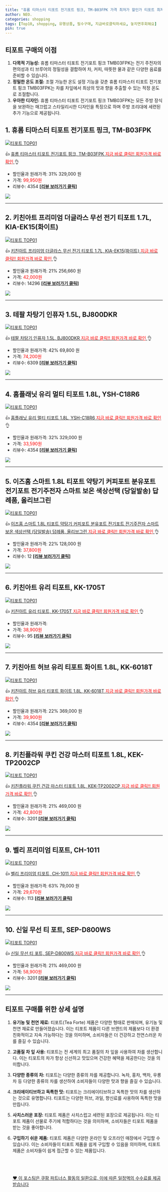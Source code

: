 ```yaml
---
title: "휴롬 티마스터 티포트 전기포트 핑크, TM-B03FPK 가격 최저가 할인가 티포트 최저가 추천 제품 비교"
author: NEO.
categories: shopping
tags: [Top10, shopping, 유행상품, 필수구매, 지금바로클릭하세요, 놓치면후회해요]
pin: true
---
```

## 티포트 구매의 이점
1. **다목적 기능성:** 휴롬 티마스터 티포트 전기포트 핑크 TMB03FPK는 전기 주전자의 편의성과 티 브루어의 정밀성을 결합하여 차, 커피, 따뜻한 물과 같은 다양한 음료를 준비할 수 있습니다.
2. **정밀한 온도 조절:** 조절 가능한 온도 설정 기능을 갖춘 휴롬 티마스터 티포트 전기포트 핑크 TMB03FPK는 차를 차잎에서 최상의 맛과 향을 추출할 수 있는 적정 온도로 조절합니다.
3. **우아한 디자인:** 휴롬 티마스터 티포트 전기포트 핑크 TMB03FPK는 모든 주방 장식을 보완하는 매끄럽고 스타일리시한 디자인을 특징으로 하며 주방 조리대에 세련된 추가 기능으로 제공됩니다.

   

## 1. 휴롬 티마스터 티포트 전기포트 핑크, TM-B03FPK

[![티포트 TOP01](https://thumbnail6.coupangcdn.com/thumbnails/remote/490x490ex/image/retail/images/71626964554045-7357a9f6-2541-45e0-8931-430c414cb9b2.jpg)](https://link.coupang.com/re/AFFSDP?lptag=AF3617701&subid=GithubCoopas&pageKey=226731132&traceid=V0-153&itemId=718587393&vendorItemId=4818160602)


👍 [휴롬 티마스터 티포트 전기포트 핑크, TM-B03FPK <font color=red> 지금 바로 클릭!! 회원가격 바로 확인 </font> ](https://link.coupang.com/re/AFFSDP?lptag=AF3617701&subid=GithubCoopas&pageKey=226731132&traceid=V0-153&itemId=718587393&vendorItemId=4818160602) 👌 


- 할인율과 원래가격: 31%  329,000   원
- 가격: <span style='color:red'>99,950원</span>
- 리뷰수: 4354  [**[리뷰 보러가기 클릭]**](https://link.coupang.com/re/AFFSDP?lptag=AF3617701&subid=GithubCoopas&pageKey=226731132&traceid=V0-153&itemId=718587393&vendorItemId=4818160602)

[![](/discount_price.png)](https://link.coupang.com/re/AFFSDP?lptag=AF3617701&subid=GithubCoopas&pageKey=226731132&traceid=V0-153&itemId=718587393&vendorItemId=4818160602)

---


   

## 2. 키친아트 프리미엄 더글라스 무선 전기 티포트 1.7L, KIA-EK15(화이트)

[![티포트 TOP01](https://thumbnail8.coupangcdn.com/thumbnails/remote/490x490ex/image/retail/images/209510207274816-aa2d3106-89e6-42ba-b31b-f7b5d0d47561.jpg)](https://link.coupang.com/re/AFFSDP?lptag=AF3617701&subid=GithubCoopas&pageKey=6484523429&traceid=V0-153&itemId=14209435200&vendorItemId=81454908120)


👍 [키친아트 프리미엄 더글라스 무선 전기 티포트 1.7L, KIA-EK15(화이트) <font color=red> 지금 바로 클릭!! 회원가격 바로 확인 </font> ](https://link.coupang.com/re/AFFSDP?lptag=AF3617701&subid=GithubCoopas&pageKey=6484523429&traceid=V0-153&itemId=14209435200&vendorItemId=81454908120) 👌 


- 할인율과 원래가격: 21%  256,660   원
- 가격: <span style='color:red'>42,000원</span>
- 리뷰수: 14296  [**[리뷰 보러가기 클릭]**](https://link.coupang.com/re/AFFSDP?lptag=AF3617701&subid=GithubCoopas&pageKey=6484523429&traceid=V0-153&itemId=14209435200&vendorItemId=81454908120)

[![](/discount_price.png)](https://link.coupang.com/re/AFFSDP?lptag=AF3617701&subid=GithubCoopas&pageKey=6484523429&traceid=V0-153&itemId=14209435200&vendorItemId=81454908120)

---


   

## 3. 테팔 차탕기 인퓨자 1.5L, BJ800DKR

[![티포트 TOP01](https://thumbnail7.coupangcdn.com/thumbnails/remote/490x490ex/image/retail/images/3072717407078964-7636d244-7ee1-419e-9121-4af2f8b23019.jpg)](https://link.coupang.com/re/AFFSDP?lptag=AF3617701&subid=GithubCoopas&pageKey=230113169&traceid=V0-153&itemId=729736118&vendorItemId=4845556267)


👍 [테팔 차탕기 인퓨자 1.5L, BJ800DKR <font color=red> 지금 바로 클릭!! 회원가격 바로 확인 </font> ](https://link.coupang.com/re/AFFSDP?lptag=AF3617701&subid=GithubCoopas&pageKey=230113169&traceid=V0-153&itemId=729736118&vendorItemId=4845556267) 👌 


- 할인율과 원래가격: 42%  69,800   원
- 가격: <span style='color:red'>74,200원</span>
- 리뷰수: 6309  [**[리뷰 보러가기 클릭]**](https://link.coupang.com/re/AFFSDP?lptag=AF3617701&subid=GithubCoopas&pageKey=230113169&traceid=V0-153&itemId=729736118&vendorItemId=4845556267)

[![](/discount_price.png)](https://link.coupang.com/re/AFFSDP?lptag=AF3617701&subid=GithubCoopas&pageKey=230113169&traceid=V0-153&itemId=729736118&vendorItemId=4845556267)

---


   

## 4. 홈플래닛 유리 멀티 티포트 1.8L, YSH-C18R6

[![티포트 TOP01](https://thumbnail6.coupangcdn.com/thumbnails/remote/490x490ex/image/retail/images/3726761754124344-53d2da84-05ec-4da9-8391-29f0ac661aaa.jpg)](https://link.coupang.com/re/AFFSDP?lptag=AF3617701&subid=GithubCoopas&pageKey=6286531434&traceid=V0-153&itemId=12932329628&vendorItemId=80196780598)


👍 [홈플래닛 유리 멀티 티포트 1.8L, YSH-C18R6 <font color=red> 지금 바로 클릭!! 회원가격 바로 확인 </font> ](https://link.coupang.com/re/AFFSDP?lptag=AF3617701&subid=GithubCoopas&pageKey=6286531434&traceid=V0-153&itemId=12932329628&vendorItemId=80196780598) 👌 


- 할인율과 원래가격: 32%  329,000   원
- 가격: <span style='color:red'>33,590원</span>
- 리뷰수: 4354  [**[리뷰 보러가기 클릭]**](https://link.coupang.com/re/AFFSDP?lptag=AF3617701&subid=GithubCoopas&pageKey=6286531434&traceid=V0-153&itemId=12932329628&vendorItemId=80196780598)

[![](/discount_price.png)](https://link.coupang.com/re/AFFSDP?lptag=AF3617701&subid=GithubCoopas&pageKey=6286531434&traceid=V0-153&itemId=12932329628&vendorItemId=80196780598)

---


   

## 5. 이즈홈 스마트 1.8L 티포트 약탕기 커피포트 분유포트 전기포트 전기주전자 스마트 보온 색상선택 (당일발송) 답례품, 올리브그린

[![티포트 TOP01](https://thumbnail10.coupangcdn.com/thumbnails/remote/490x490ex/image/vendor_inventory/b3e8/23eee7872c29920569d40bac913bc9fd9af24d438e42afd76db7c034a0f2.jpg)](https://link.coupang.com/re/AFFSDP?lptag=AF3617701&subid=GithubCoopas&pageKey=7550948917&traceid=V0-153&itemId=19871621872&vendorItemId=73740064366)


👍 [이즈홈 스마트 1.8L 티포트 약탕기 커피포트 분유포트 전기포트 전기주전자 스마트 보온 색상선택 (당일발송) 답례품, 올리브그린 <font color=red> 지금 바로 클릭!! 회원가격 바로 확인 </font> ](https://link.coupang.com/re/AFFSDP?lptag=AF3617701&subid=GithubCoopas&pageKey=7550948917&traceid=V0-153&itemId=19871621872&vendorItemId=73740064366) 👌 


- 할인율과 원래가격: 22%  128,000   원
- 가격: <span style='color:red'>37,800원</span>
- 리뷰수: 12  [**[리뷰 보러가기 클릭]**](https://link.coupang.com/re/AFFSDP?lptag=AF3617701&subid=GithubCoopas&pageKey=7550948917&traceid=V0-153&itemId=19871621872&vendorItemId=73740064366)

[![](/discount_price.png)](https://link.coupang.com/re/AFFSDP?lptag=AF3617701&subid=GithubCoopas&pageKey=7550948917&traceid=V0-153&itemId=19871621872&vendorItemId=73740064366)

---


   

## 6. 키친아트 유리 티포트, KK-1705T

[![티포트 TOP01](https://thumbnail7.coupangcdn.com/thumbnails/remote/490x490ex/image/retail/images/1408871165667646-42e3d30c-c144-4b7e-9384-83e7d825d3e1.jpg)](https://link.coupang.com/re/AFFSDP?lptag=AF3617701&subid=GithubCoopas&pageKey=4839684957&traceid=V0-153&itemId=6253489573&vendorItemId=73549204416)


👍 [키친아트 유리 티포트, KK-1705T <font color=red> 지금 바로 클릭!! 회원가격 바로 확인 </font> ](https://link.coupang.com/re/AFFSDP?lptag=AF3617701&subid=GithubCoopas&pageKey=4839684957&traceid=V0-153&itemId=6253489573&vendorItemId=73549204416) 👌 


- 할인율과 원래가격: 
- 가격: <span style='color:red'>38,900원</span>
- 리뷰수: 95  [**[리뷰 보러가기 클릭]**](https://link.coupang.com/re/AFFSDP?lptag=AF3617701&subid=GithubCoopas&pageKey=4839684957&traceid=V0-153&itemId=6253489573&vendorItemId=73549204416)

[![](/discount_price.png)](https://link.coupang.com/re/AFFSDP?lptag=AF3617701&subid=GithubCoopas&pageKey=4839684957&traceid=V0-153&itemId=6253489573&vendorItemId=73549204416)

---


   

## 7. 키친아트 허브 유리 티포트 화이트 1.8L, KK-6018T

[![티포트 TOP01](https://thumbnail6.coupangcdn.com/thumbnails/remote/490x490ex/image/retail/images/1856599294893079-455301b4-2ed5-4c74-93c4-422b6aebc4cf.jpg)](https://link.coupang.com/re/AFFSDP?lptag=AF3617701&subid=GithubCoopas&pageKey=6532077285&traceid=V0-153&itemId=14511943304&vendorItemId=81754863649)


👍 [키친아트 허브 유리 티포트 화이트 1.8L, KK-6018T <font color=red> 지금 바로 클릭!! 회원가격 바로 확인 </font> ](https://link.coupang.com/re/AFFSDP?lptag=AF3617701&subid=GithubCoopas&pageKey=6532077285&traceid=V0-153&itemId=14511943304&vendorItemId=81754863649) 👌 


- 할인율과 원래가격: 22%  369,000   원
- 가격: <span style='color:red'>39,900원</span>
- 리뷰수: 4354  [**[리뷰 보러가기 클릭]**](https://link.coupang.com/re/AFFSDP?lptag=AF3617701&subid=GithubCoopas&pageKey=6532077285&traceid=V0-153&itemId=14511943304&vendorItemId=81754863649)

[![](/discount_price.png)](https://link.coupang.com/re/AFFSDP?lptag=AF3617701&subid=GithubCoopas&pageKey=6532077285&traceid=V0-153&itemId=14511943304&vendorItemId=81754863649)

---


   

## 8. 키친플라워 쿠킨 건강 마스터 티포트 1.8L, KEK-TP2002CP

[![티포트 TOP01](https://thumbnail8.coupangcdn.com/thumbnails/remote/490x490ex/image/retail/images/1850197773448713-283a9b55-c5ff-424c-b348-697aaa4da733.jpg)](https://link.coupang.com/re/AFFSDP?lptag=AF3617701&subid=GithubCoopas&pageKey=7450496534&traceid=V0-153&itemId=19395108812&vendorItemId=3897713711)


👍 [키친플라워 쿠킨 건강 마스터 티포트 1.8L, KEK-TP2002CP <font color=red> 지금 바로 클릭!! 회원가격 바로 확인 </font> ](https://link.coupang.com/re/AFFSDP?lptag=AF3617701&subid=GithubCoopas&pageKey=7450496534&traceid=V0-153&itemId=19395108812&vendorItemId=3897713711) 👌 


- 할인율과 원래가격: 21%  469,000   원
- 가격: <span style='color:red'>42,800원</span>
- 리뷰수: 3201  [**[리뷰 보러가기 클릭]**](https://link.coupang.com/re/AFFSDP?lptag=AF3617701&subid=GithubCoopas&pageKey=7450496534&traceid=V0-153&itemId=19395108812&vendorItemId=3897713711)

[![](/discount_price.png)](https://link.coupang.com/re/AFFSDP?lptag=AF3617701&subid=GithubCoopas&pageKey=7450496534&traceid=V0-153&itemId=19395108812&vendorItemId=3897713711)

---


   

## 9. 벨리 프리미엄 티포트, CH-1011

[![티포트 TOP01](https://thumbnail7.coupangcdn.com/thumbnails/remote/490x490ex/image/retail/images/2021/07/16/16/0/0f7d0933-0f1f-4960-a3c3-219984ad1898.jpg)](https://link.coupang.com/re/AFFSDP?lptag=AF3617701&subid=GithubCoopas&pageKey=5856624626&traceid=V0-153&itemId=10206614872&vendorItemId=77489104807)


👍 [벨리 프리미엄 티포트, CH-1011 <font color=red> 지금 바로 클릭!! 회원가격 바로 확인 </font> ](https://link.coupang.com/re/AFFSDP?lptag=AF3617701&subid=GithubCoopas&pageKey=5856624626&traceid=V0-153&itemId=10206614872&vendorItemId=77489104807) 👌 


- 할인율과 원래가격: 63%  79,000   원
- 가격: <span style='color:red'>29,670원</span>
- 리뷰수: 113  [**[리뷰 보러가기 클릭]**](https://link.coupang.com/re/AFFSDP?lptag=AF3617701&subid=GithubCoopas&pageKey=5856624626&traceid=V0-153&itemId=10206614872&vendorItemId=77489104807)

[![](/discount_price.png)](https://link.coupang.com/re/AFFSDP?lptag=AF3617701&subid=GithubCoopas&pageKey=5856624626&traceid=V0-153&itemId=10206614872&vendorItemId=77489104807)

---


   

## 10. 신일 무선 티 포트, SEP-D800WS

[![티포트 TOP01](https://thumbnail8.coupangcdn.com/thumbnails/remote/490x490ex/image/retail/images/2884588035488419-718225a8-98ff-414c-8713-4119c9662e42.jpg)](https://link.coupang.com/re/AFFSDP?lptag=AF3617701&subid=GithubCoopas&pageKey=1103595530&traceid=V0-153&itemId=2064388721&vendorItemId=3543253973)


👍 [신일 무선 티 포트, SEP-D800WS <font color=red> 지금 바로 클릭!! 회원가격 바로 확인 </font> ](https://link.coupang.com/re/AFFSDP?lptag=AF3617701&subid=GithubCoopas&pageKey=1103595530&traceid=V0-153&itemId=2064388721&vendorItemId=3543253973) 👌 


- 할인율과 원래가격: 21%  469,000   원
- 가격: <span style='color:red'>58,900원</span>
- 리뷰수: 3201  [**[리뷰 보러가기 클릭]**](https://link.coupang.com/re/AFFSDP?lptag=AF3617701&subid=GithubCoopas&pageKey=1103595530&traceid=V0-153&itemId=2064388721&vendorItemId=3543253973)

[![](/discount_price.png)](https://link.coupang.com/re/AFFSDP?lptag=AF3617701&subid=GithubCoopas&pageKey=1103595530&traceid=V0-153&itemId=2064388721&vendorItemId=3543253973)

---
## 티포트 구매를 위한 상세 설명
1. **유기농 및 천연 재료:** 티포트(Tea Forte) 제품은 다양한 형태로 판매되며, 유기농 및 천연 재료로 만들어졌습니다. 이는 티포트 제품이 다른 브랜드의 제품보다 더 환경 친화적이고 지속 가능하다는 것을 의미하며, 소비자들은 더 건강하고 천연스러운 차를 즐길 수 있습니다.


2. **고품질 차 잎 사용:** 티포트는 전 세계의 최고 품질의 차 잎을 사용하여 차를 생산합니다. 이는 티포트의 차가 항상 신선하고 맛있으며 건강한 혜택을 제공한다는 것을 의미합니다.


3. **다양한 종류의 차:** 티포트는 다양한 종류의 차를 제공합니다. 녹차, 홍차, 백차, 우롱차 등 다양한 종류의 차를 생산하여 소비자들이 다양한 맛과 향을 즐길 수 있습니다.


4. **크리에이티브하고 독특한 맛:** 티포트는 크리에이티브하고 독특한 맛의 차를 생산하는 것으로 유명합니다. 티포트는 다양한 허브, 과일, 향신료를 사용하여 독특한 맛을 만듭니다.


5. **사치스러운 포장:** 티포트 제품은 사치스럽고 세련된 포장으로 제공됩니다. 이는 티포트 제품이 선물로 주기에 적합하다는 것을 의미하며, 소비자들은 티포트 제품을 받는 것을 좋아합니다.


6. **구입하기 쉬운 제품:** 티포트 제품은 다양한 온라인 및 오프라인 매장에서 구입할 수 있습니다. 이는 소비자들이 티포트 제품을 쉽게 구입할 수 있음을 의미하며, 티포트 제품은 소비자들이 쉽게 접근할 수 있는 제품입니다.<br><br><br><br><br> [ ❤  이 포스팅은 쿠팡 파트너스 활동의 일환으로, 이에 따른 일정액의 수수료를 제공받습니다](https://link.coupang.com/a/bcEFyh)